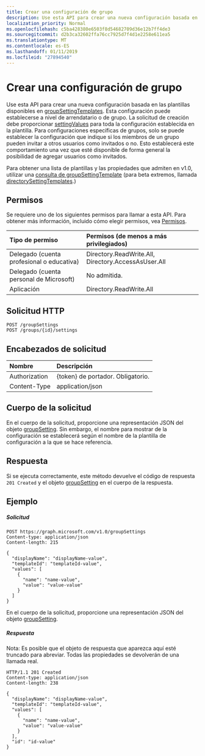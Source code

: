 ```yaml
---
title: Crear una configuración de grupo
description: Use esta API para crear una nueva configuración basada en las plantillas disponibles en groupSettingTemplates. Esta configuración puede establecerse a nivel de arrendatario o de grupo. La solicitud de creación debe proporcionar settingValues para toda la configuración establecida en la plantilla. Para configuraciones específicas de grupos, solo se puede establecer la configuración que indique si los miembros de un grupo pueden invitar a otros usuarios como invitados o no. Esto establecerá este comportamiento una vez que esté disponible de forma general la posibilidad de agregar usuarios como invitados.
localization_priority: Normal
ms.openlocfilehash: c5ba428380e6503f8d54682709d36e12b7ff4de3
ms.sourcegitcommit: d2b3ca32602ffa76cc7925d7f4d1e2258e611ea5
ms.translationtype: MT
ms.contentlocale: es-ES
ms.lasthandoff: 01/11/2019
ms.locfileid: "27894540"
---
```

# <a name="create-a-group-setting"></a>Crear una configuración de grupo

Use esta API para crear una nueva configuración basada en las plantillas disponibles en [groupSettingTemplates](../resources/groupsettingtemplate.md). Esta configuración puede establecerse a nivel de arrendatario o de grupo. La solicitud de creación debe proporcionar [settingValues](../resources/settingvalue.md) para toda la configuración establecida en la plantilla. Para configuraciones específicas de grupos, solo se puede establecer la configuración que indique si los miembros de un grupo pueden invitar a otros usuarios como invitados o no. Esto establecerá este comportamiento una vez que esté disponible de forma general la posibilidad de agregar usuarios como invitados.

Para obtener una lista de plantillas y las propiedades que admiten en v1.0, utilizar una [consulta de groupSettingTemplate](https://developer.microsoft.com/graph/graph-explorer?request=groupSettingTemplates&version=v1.0) (para beta extremos, llamada [directorySettingTemplates](https://developer.microsoft.com/graph/graph-explorer?request=directorySettingTemplates&version=beta).)

## <a name="permissions"></a>Permisos

Se requiere uno de los siguientes permisos para llamar a esta API. Para obtener más información, incluido cómo elegir permisos, vea [Permisos](/graph/permissions-reference).


|Tipo de permiso      | Permisos (de menos a más privilegiados)              |
|:--------------------|:---------------------------------------------------------|
|Delegado (cuenta profesional o educativa) | Directory.ReadWrite.All, Directory.AccessAsUser.All    |
|Delegado (cuenta personal de Microsoft) | No admitida.    |
|Aplicación | Directory.ReadWrite.All |

## <a name="http-request"></a>Solicitud HTTP
<!-- { "blockType": "ignored" } -->
```http
POST /groupSettings
POST /groups/{id}/settings
```

## <a name="request-headers"></a>Encabezados de solicitud

| Nombre | Descripción |
|:---------------|:----------|
| Authorization | {token} de portador. Obligatorio. |
| Content-Type | application/json |

## <a name="request-body"></a>Cuerpo de la solicitud
En el cuerpo de la solicitud, proporcione una representación JSON del objeto [groupSetting](../resources/groupsetting.md). Sin embargo, el nombre para mostrar de la configuración se establecerá según el nombre de la plantilla de configuración a la que se hace referencia.

## <a name="response"></a>Respuesta

Si se ejecuta correctamente, este método devuelve el código de respuesta `201 Created` y el objeto [groupSetting](../resources/groupsetting.md) en el cuerpo de la respuesta.

## <a name="example"></a>Ejemplo

##### <a name="request"></a>Solicitud

<!-- {
  "blockType": "request",
  "name": "create_groupsetting_from_groupsettings"
}-->
```http
POST https://graph.microsoft.com/v1.0/groupSettings
Content-type: application/json
Content-length: 215

{
  "displayName": "displayName-value",
  "templateId": "templateId-value",
  "values": [
    {
      "name": "name-value",
      "value": "value-value"
    }
  ]
}
```
En el cuerpo de la solicitud, proporcione una representación JSON del objeto [groupSetting](../resources/groupsetting.md).
##### <a name="response"></a>Respuesta

Nota: Es posible que el objeto de respuesta que aparezca aquí esté truncado para abreviar. Todas las propiedades se devolverán de una llamada real.
<!-- {
  "blockType": "response",
  "truncated": true,
  "@odata.type": "microsoft.graph.groupSetting"
} -->
```http
HTTP/1.1 201 Created
Content-type: application/json
Content-length: 238

{
  "displayName": "displayName-value",
  "templateId": "templateId-value",
  "values": [
    {
      "name": "name-value",
      "value": "value-value"
    }
  ],
  "id": "id-value"
}
```

<!-- uuid: 8fcb5dbc-d5aa-4681-8e31-b001d5168d79
2015-10-25 14:57:30 UTC -->
<!-- {
  "type": "#page.annotation",
  "description": "Create groupsetting",
  "keywords": "",
  "section": "documentation",
  "tocPath": ""
}-->
